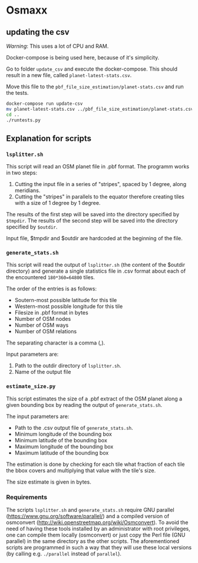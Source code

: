 # Osmaxx

## updating the csv

*Warning*: This uses a lot of CPU and RAM.

Docker-compose is being used here, because of it's simplicity.

Go to folder `update_csv` and execute the docker-compose.
This should result in a new file, called `planet-latest-stats.csv`.

Move this file to the `pbf_file_size_estimation/planet-stats.csv` and run the tests.
 
```bash
docker-compose run update-csv
mv planet-latest-stats.csv ../pbf_file_size_estimation/planet-stats.csv
cd ..
./runtests.py
```

## Explanation for scripts

### `lsplitter.sh`

This script will read an OSM planet file in .pbf format. The programm works in two steps:

1. Cutting the input file in a series of "stripes", spaced by 1 degree, along meridians.
2. Cutting the "stripes" in parallels to the equator therefore creating tiles with a size of 1 degree by 1 degree.

The results of the first step will be saved into the directory specified by `$tmpdir`. The results of the second step will be saved into the directory specified by `$outdir`.

Input file, $tmpdir and $outdir are hardcoded at the beginning of the file.

### `generate_stats.sh`

This script will read the output of `lsplitter.sh` (the content of the $outdir directory) and generate a single statistics file in .csv format about each of the encountered `180*360=64800` tiles.

The order of the entries is as follows:

- Soutern-most possible latitude for this tile
- Western-most possible longitude for this tile
- Filesize in .pbf format in bytes
- Number of OSM nodes
- Number of OSM ways
- Number of OSM relations

The separating character is a comma (,).

Input parameters are:

1. Path to the outdir directory of `lsplitter.sh`.
2. Name of the output file

### `estimate_size.py`

This script estimates the size of a .pbf extract of the OSM planet along a given bounding box by reading the output of `generate_stats.sh`.

The input parameters are:

- Path to the .csv output file of `generate_stats.sh`.
- Minimum longitude of the bounding box
- Minimum latitude of the bounding box
- Maximum longitude of the bounding box
- Maximum latitude of the bounding box

The estimation is done by checking for each tile what fraction of each tile the bbox covers and multiplying that value with the tile's size.

The size estimate is given in bytes.

### Requirements

The scripts `lsplitter.sh` and `generate_stats.sh` require GNU parallel (https://www.gnu.org/software/parallel/) and a compiled version of osmconvert (http://wiki.openstreetmap.org/wiki/Osmconvert). To avoid the need of having these tools installed by an administrator with root privileges, one can compile them locally (osmconvert) or just copy the Perl file (GNU parallel) in the same directory as the other scripts. The aforementioned scripts are programmed in such a way that they will use these local versions (by calling e.g. `./parallel` instead of `parallel`).
